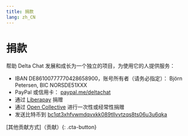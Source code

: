 ```yaml
---
title: 捐款
lang: zh_CN
---
```


# 捐款

帮助 Delta Chat 发展和成长为一个独立的项目，为使用它的人提供服务：

- IBAN DE86100777770428658900，账号所有者（请务必指定）： Björn Petersen, BIC NORSDE51XXX
- PayPal 或信用卡： [paypal.me/deltachat](https://paypal.me/deltachat/20)
- 通过 [Liberapay](https://liberapay.com/delta.chat/) 捐赠
- 通过 [Open Collective](https://opencollective.com/delta-chat/donate) 进行一次性或经常性捐赠
- 发送比特币到 [bc1qt3xhfvwmdqvxkk089tllvvtzqs8ts06u3u6qka](bitcoin:bc1qt3xhfvwmdqvxkk089tllvvtzqs8ts06u3u6qka)

[其他贡献方式]（贡献）{: .cta-button}
